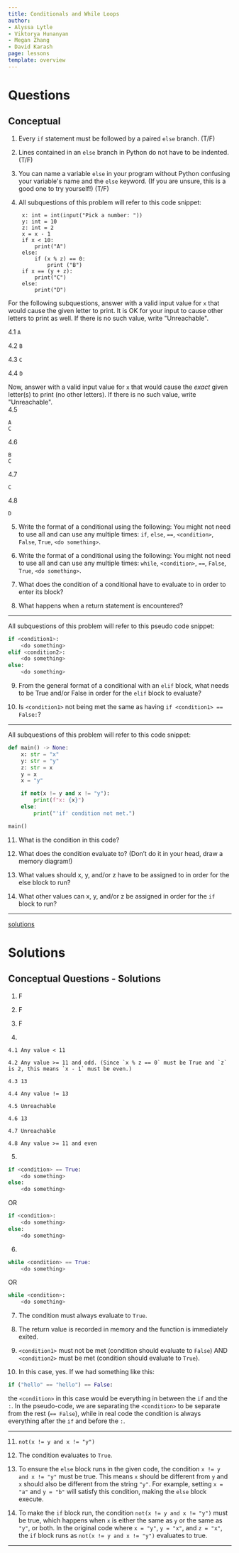 ```yaml
---
title: Conditionals and While Loops
author:
- Alyssa Lytle
- Viktorya Hunanyan
- Megan Zhang
- David Karash
page: lessons
template: overview
---
```


# Questions

## Conceptual

1. Every `if` statement must be followed by a paired `else` branch. (T/F)
2. Lines contained in an `else` branch in Python do not have to be indented. (T/F)
3. You can name a variable `else` in your program without Python confusing your variable's name and the `else` keyword. (If you are unsure, this is a good one to try yourself!) (T/F)

4. All subquestions of this problem will refer to this code snippet:

        x: int = int(input("Pick a number: "))
        y: int = 10
        z: int = 2
        x = x - 1
        if x < 10:
            print("A")
        else:
            if (x % z) == 0:
                print ("B")
        if x == (y + z):
            print("C")
        else: 
            print("D")

For the following subquestions, answer with a valid input value for `x` that would cause the given letter to print. It is OK for your input to cause other letters to print as well.
If there is no such value, write "Unreachable".

4.1 `A`

4.2 `B`

4.3 `C`

4.4 `D`

Now, answer with a valid input value for `x` that
would cause the *exact* given letter(s) to print (no other letters). 
If there is no such value, write "Unreachable".  
4.5 

`A` <br>
`C`

4.6 

`B` <br>
`C`


4.7 

`C`


4.8 

`D`


5. Write the format of a conditional using the following:
You might not need to use all and can use any multiple times: `if`, `else`, `==`, `<condition>`, `False`, `True`, `<do something>`.

6. Write the format of a conditional using the following:
You might not need to use all and can use any multiple times: `while`, `<condition>`, `==`, `False`, `True`, `<do something>`.

7. What does the condition of a conditional have to evaluate to in order to enter its block?

8. What happens when a return statement is encountered?

---

All subquestions of this problem will refer to this pseudo code snippet:

```python
if <condition1>:
    <do something>
elif <condition2>:
    <do something>
else:
    <do something>
```

9. From the general format of a conditional with an `elif` block, what needs to be True and/or False in order for the `elif` block to evaluate?

10. Is `<condition1>` not being met the same as having `if <condition1> == False:`?

---

All subquestions of this problem will refer to this code snippet:

```python
def main() -> None: 
    x: str = "x"
    y: str = "y"
    z: str = x
    y = x
    x = "y"

    if not(x != y and x != "y"):
        print(f"x: {x}")
    else:
        print("'if' condition not met.")

main()
```

11. What is the condition in this code?

12. What does the condition evaluate to? (Don’t do it in your head, draw a memory diagram!)

13. What values should x, y, and/or z have to be assigned to in order for the else block to run?

14. What other values can x, y, and/or z be assigned in order for the `if` block to run?

---


[solutions](#conceptual-solutions)

# Solutions 

## Conceptual Questions - Solutions

1. F
2. F
3. F

4. 
    
    4.1 Any value < 11

    4.2 Any value >= 11 and odd. (Since `x % z == 0` must be True and `z` is 2, this means `x - 1` must be even.)

    4.3 13

    4.4 Any value != 13

    4.5 Unreachable

    4.6 13

    4.7 Unreachable

    4.8 Any value >= 11 and even

5. 
```python
if <condition> == True:
    <do something>
else:
    <do something>
```
OR
```python
if <condition>:
    <do something>
else:
    <do something>
```

6. 
```python
while <condition> == True:
    <do something>
```
OR
```python
while <condition>:
    <do something>
```

7. The condition must always evaluate to `True`.

8. The return value is recorded in memory and the function is immediately exited.

9. `<condition1>` must not be met (condition should evaluate to `False`) AND `<condition2>` must be met (condition should evaluate to `True`).

10. In this case, yes. If we had something like this:
```python
if ("hello" == "hello") == False:
```
the `<condition>` in this case would be everything in between the `if` and the `:`. In the pseudo-code, we are separating the `<condition>` to be separate from the rest (`== False`), while in real code the condition is always everything after the `if` and before the `:`.

---

11. `not(x != y and x != "y")`

12. The condition evaluates to `True`.

13. To ensure the `else` block runs in the given code, the condition `x != y and x != "y"` must be true. This means `x` should be different from `y` and `x` should also be different from the string `"y"`. For example, setting `x = "a"` and `y = "b"` will satisfy this condition, making the `else` block execute.

14. To make the `if` block run, the condition `not(x != y and x != "y")` must be true, which happens when `x` is either the same as `y` or the same as `"y"`, or both. In the original code where `x = "y"`, `y = "x"`, and `z = "x"`, the `if` block runs as `not(x != y and x != "y")` evaluates to true.

---